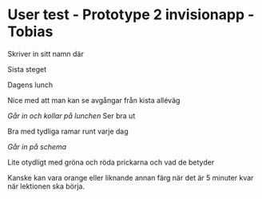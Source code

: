# User test - Prototype 2 invisionapp - Tobias

Skriver in sitt namn där

Sista steget

Dagens lunch

Nice med att man kan se avgångar från kista alléväg

*Går in och kollar på lunchen*
Ser bra ut

Bra med tydliga ramar runt varje dag

*Går in på schema*

Lite otydligt med gröna och röda prickarna och vad de betyder

Kanske kan vara orange eller liknande annan färg när det är 5 minuter kvar när lektionen ska börja.
